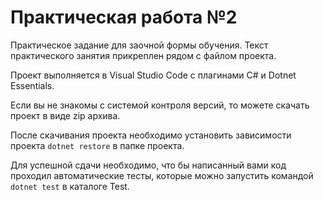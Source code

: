 # Практическая работа №2

Практическое задание для заочной формы обучения. Текст практического занятия прикреплен рядом с файлом проекта. 

Проект выполняется в Visual Studio Code с плагинами C# и Dotnet Essentials. 

Если вы не знакомы с системой контроля версий, то можете скачать проект в виде zip архива. 

После скачивания проекта необходимо установить зависимости проекта `dotnet restore` в папке проекта. 

Для успешной сдачи необходимо, что бы написанный вами код проходил автоматические тесты, которые можно запустить командой `dotnet test` в каталоге Test. 

